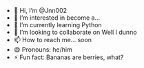 - 👋 Hi, I’m @Jnn002
- 👀 I’m interested in become a...
- 🌱 I’m currently learning Python
- 💞️ I’m looking to collaborate on Well I dunno
- 📫 How to reach me... soon
- 😄 Pronouns: he/him
- ⚡ Fun fact: Bananas are berries, what?

<!---
Jnn002/Jnn002 is a ✨ special ✨ repository because its `README.md` (this file) appears on your GitHub profile.
You can click the Preview link to take a look at your changes.
--->
